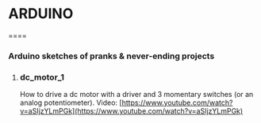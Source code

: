 ARDUINO
======
====
### Arduino sketches of pranks & never-ending projects

1. ### dc_motor_1 
	How to drive a dc motor with a driver and 3 momentary switches (or an analog potentiometer). Video: [https://www.youtube.com/watch?v=aSIjzYLmPGk](https://www.youtube.com/watch?v=aSIjzYLmPGk)